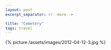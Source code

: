 ```yaml
---
layout: post
excerpt_separator: <!--more-->

title: "Cemetery"
tags: travel
---
```


{% picture /assets/images/2012-04-12-3.jpg %}
<!--more-->